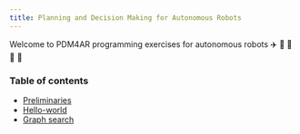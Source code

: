 ```yaml
---
title: Planning and Decision Making for Autonomous Robots
---
```


Welcome to PDM4AR programming exercises for autonomous robots :airplane: :helicopter: :red_car: :rocket: :ship:

### Table of contents

* [Preliminaries](00-preliminaries.md)
* [Hello-world](01-helloworld.md)
* [Graph search](02-graphsearch.md)

